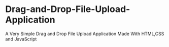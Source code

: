 # Drag-and-Drop-File-Upload-Application
A Very Simple Drag and Drop File Upload Application Made With HTML,CSS and JavaScript
